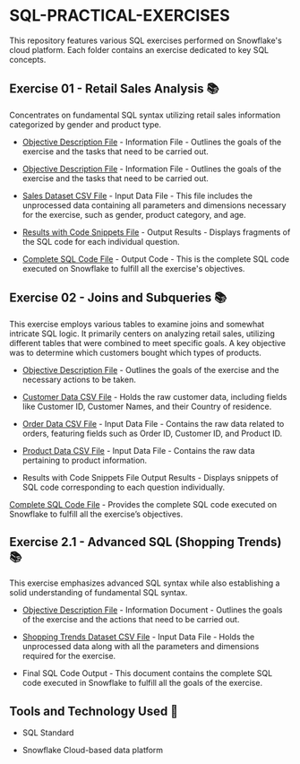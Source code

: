 # SQL-PRACTICAL-EXERCISES

This repository features various SQL exercises performed on Snowflake's cloud platform. Each folder contains an exercise dedicated to key SQL concepts.

## Exercise 01 - Retail Sales Analysis 📚
Concentrates on fundamental SQL syntax utilizing retail sales information categorized by gender and product type.

* [Objective Description File](https://github.com/user-attachments/files/23175505/Practical.1.-.SQL.Fundamentals.Snowflake-Basic.SQL.Syntax.pdf) - Information File - Outlines the goals of the exercise and the tasks that need to be carried out.
  
* [Objective Description File](https://github.com/KagisoNkomo/SQL-PRACTICAL-EXERCISES/blob/main/Exercise%2001/Practical%201%20-%20SQL%20Fundamentals%20(Snowflake-Basic%20SQL%20Syntax).pdf ) - Information File - Outlines the goals of the exercise and the tasks that need to be carried out.
  
* [Sales Dataset CSV File](https://github.com/KagisoNkomo/SQL-PRACTICAL-EXERCISES/blob/main/Exercise%2001/retail_sales_dataset.csv) - Input Data File - This file includes the unprocessed data containing all parameters and dimensions necessary for the exercise, such as gender, product category, and age.

* [Results with Code Snippets File](https://github.com/KagisoNkomo/SQL-PRACTICAL-EXERCISES/blob/main/Exercise%2001/PRACTICAL%201%20-%20KAGISO%20NKOMO.pdf) - Output Results - Displays fragments of the SQL code for each individual question.
  
* [Complete SQL Code File](https://github.com/KagisoNkomo/SQL-PRACTICAL-EXERCISES/blob/main/Exercise%2001/retail_sale.sql) - Output Code - This is the complete SQL code executed on Snowflake to fulfill all the exercise's objectives.

## Exercise 02 - Joins and Subqueries  📚

This exercise employs various tables to examine joins and somewhat intricate SQL logic. It primarily centers on analyzing retail sales, utilizing different tables that were combined to meet specific goals. A key objective was to determine which customers bought which types of products.


*  [Objective Description File](https://github.com/KagisoNkomo/SQL-PRACTICAL-EXERCISES/blob/main/Exercise%2002/Practical%202%20-%20SQL%20Fundamentals%20(SQL%20JOINS).pdf.pdf ) - Outlines the goals of the exercise and the necessary actions to be taken.

* [Customer Data CSV File](https://github.com/KagisoNkomo/SQL-PRACTICAL-EXERCISES/blob/main/Exercise%2002/customers_large.csv)  - Holds the raw customer data, including fields like Customer ID, Customer Names, and their Country of residence.

* [Order Data CSV File](https://github.com/KagisoNkomo/SQL-PRACTICAL-EXERCISES/blob/main/Exercise%2002/orders_large.csv) - Input Data File - Contains the raw data related to orders, featuring fields such as Order ID, Customer ID, and Product ID.

* [Product Data CSV File](https://github.com/KagisoNkomo/SQL-PRACTICAL-EXERCISES/blob/main/Exercise%2002/products_large.csv) - Input Data File - Contains the raw data pertaining to product information.

* Results with Code Snippets File Output Results - Displays snippets of SQL code corresponding to each question individually.  

[Complete SQL Code File](https://github.com/KagisoNkomo/SQL-PRACTICAL-EXERCISES/blob/main/Exercise%2002/Practical%20Exercise%202.sql) - Provides the complete SQL code executed on Snowflake to fulfill all the exercise’s objectives.



## Exercise 2.1 - Advanced SQL (Shopping Trends)📚

This exercise emphasizes advanced SQL syntax while also establishing a solid understanding of fundamental SQL syntax.

* [Objective Description File](https://github.com/user-attachments/files/23175853/Practical.3.-.Advanced.SQL.-NULL.Functions.pdf) - Information Document - Outlines the goals of the exercise and the actions that need to be carried out.

* [Shopping Trends Dataset CSV File](https://github.com/user-attachments/files/23175868/shoping_trends.csv) - Input Data File - Holds the unprocessed data along with all the parameters and dimensions required for the exercise.

* Final SQL Code Output - This document contains the complete SQL code executed in Snowflake to fulfill all the goals of the exercise.


## Tools and Technology Used  📌

* SQL Standard

* Snowflake Cloud-based data platform
  
  
